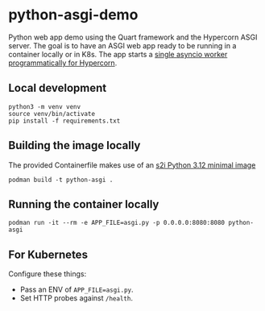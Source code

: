 # python-asgi-demo
Python web app demo using the Quart framework and the Hypercorn ASGI server.
The goal is to have an ASGI web app ready to be running in a container locally or in K8s.
The app starts a [single asyncio worker programmatically for Hypercorn](https://hypercorn.readthedocs.io/en/latest/how_to_guides/api_usage.html#features-caveat). 

## Local development
```shell
python3 -m venv venv
source venv/bin/activate
pip install -f requirements.txt
```

## Building the image locally
The provided Containerfile makes use of an [s2i Python 3.12 minimal image](https://github.com/sclorg/s2i-python-container/tree/master/3.12-minimal)
```shell
podman build -t python-asgi .
```

## Running the container locally
```shell
podman run -it --rm -e APP_FILE=asgi.py -p 0.0.0.0:8080:8080 python-asgi
```

## For Kubernetes
Configure these things:
- Pass an ENV of `APP_FILE=asgi.py`.
- Set HTTP probes against `/health`.
